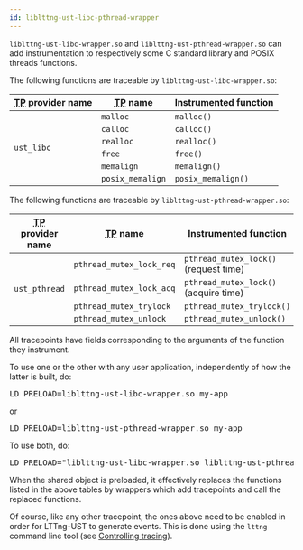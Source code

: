 ```yaml
---
id: liblttng‑ust‑libc‑pthread-wrapper
---
```


`liblttng-ust-libc-wrapper.so` and `liblttng-ust-pthread-wrapper.so`
can add instrumentation to respectively some C standard library and
POSIX threads functions.

The following functions are traceable by `liblttng-ust-libc-wrapper.so`:

<table class="func-desc">
    <thead>
        <tr>
            <th><abbr title="Tracepoint">TP</abbr> provider name</th>
            <th><abbr title="Tracepoint">TP</abbr> name</th>
            <th>Instrumented function</th>
        </tr>
    </thead>
    <tbody>
        <tr>
            <td rowspan="6">
                <code class="no-bg">ust_libc</code>
            </td>
            <td>
                <code class="no-bg">malloc</code>
            </td>
            <td>
                <code class="no-bg">malloc()</code>
            </td>
        </tr>
        <tr>
            <td>
                <code class="no-bg">calloc</code>
            </td>
            <td>
                <code class="no-bg">calloc()</code>
            </td>
        </tr>
        <tr>
            <td>
                <code class="no-bg">realloc</code>
            </td>
            <td>
                <code class="no-bg">realloc()</code>
            </td>
        </tr>
        <tr>
            <td>
                <code class="no-bg">free</code>
            </td>
            <td>
                <code class="no-bg">free()</code>
            </td>
        </tr>
        <tr>
            <td>
                <code class="no-bg">memalign</code>
            </td>
            <td>
                <code class="no-bg">memalign()</code>
            </td>
        </tr>
        <tr>
            <td>
                <code class="no-bg">posix_memalign</code>
            </td>
            <td>
                <code class="no-bg">posix_memalign()</code>
            </td>
        </tr>
    </tbody>
</table>

The following functions are traceable by
`liblttng-ust-pthread-wrapper.so`:

<table class="func-desc">
    <thead>
        <tr>
            <th><abbr title="Tracepoint">TP</abbr> provider name</th>
            <th><abbr title="Tracepoint">TP</abbr> name</th>
            <th>Instrumented function</th>
        </tr>
    </thead>
    <tbody>
        <tr>
            <td rowspan="4">
                <code class="no-bg">ust_pthread</code>
            </td>
            <td>
                <code class="no-bg">pthread_mutex_lock_req</code>
            </td>
            <td>
                <code class="no-bg">pthread_mutex_lock()</code> (request time)
            </td>
        </tr>
        <tr>
            <td>
                <code class="no-bg">pthread_mutex_lock_acq</code>
            </td>
            <td>
                <code class="no-bg">pthread_mutex_lock()</code> (acquire time)
            </td>
        </tr>
        <tr>
            <td>
                <code class="no-bg">pthread_mutex_trylock</code>
            </td>
            <td>
                <code class="no-bg">pthread_mutex_trylock()</code>
            </td>
        </tr>
        <tr>
            <td>
                <code class="no-bg">pthread_mutex_unlock</code>
            </td>
            <td>
                <code class="no-bg">pthread_mutex_unlock()</code>
            </td>
        </tr>
    </tbody>
</table>

All tracepoints have fields corresponding to the arguments of the
function they instrument.

To use one or the other with any user application, independently of
how the latter is built, do:

<pre class="term">
LD_PRELOAD=liblttng-ust-libc-wrapper.so my-app
</pre>

or

<pre class="term">
LD_PRELOAD=liblttng-ust-pthread-wrapper.so my-app
</pre>

To use both, do:

<pre class="term">
LD_PRELOAD="liblttng-ust-libc-wrapper.so liblttng-ust-pthread-wrapper.so" my-app
</pre>

When the shared object is preloaded, it effectively replaces the
functions listed in the above tables by wrappers which add tracepoints
and call the replaced functions.

Of course, like any other tracepoint, the ones above need to be enabled
in order for LTTng-UST to generate events. This is done using the
`lttng` command line tool
(see [Controlling tracing](#doc-controlling-tracing)).
